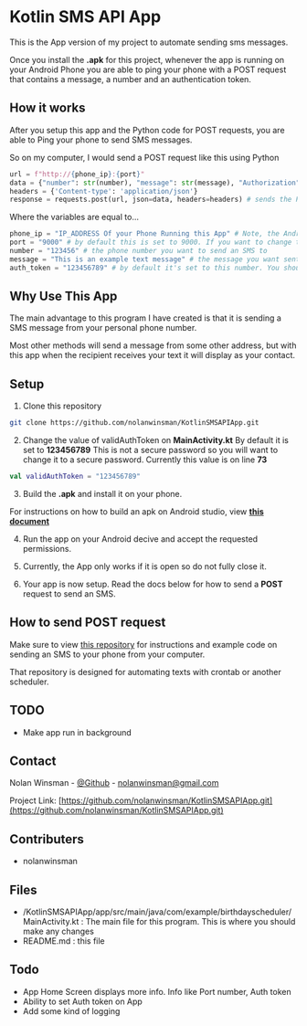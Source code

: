 # Kotlin SMS API App

This is the App version of my project to automate sending sms messages.

Once you install the **.apk** for this project, whenever the app is running on your Android Phone you are able to ping your phone with a POST request that contains a message, a number and an authentication token.

## How it works

After you setup this app and the Python code for POST requests, you are able to Ping your phone to send SMS messages.

So on my computer, I would send a POST request like this using Python

```python
url = f"http://{phone_ip}:{port}"
data = {"number": str(number), "message": str(message), "Authorization": str(auth_token)}
headers = {'Content-type': 'application/json'}
response = requests.post(url, json=data, headers=headers) # sends the POST request to your Android Phone
```

Where the variables are equal to...

```python
phone_ip = "IP_ADDRESS Of your Phone Running this App" # Note, the Android app will show you your IP Address
port = "9000" # by default this is set to 9000. If you want to change this, change it in MainActivity.kt
number = "123456" # the phone number you want to send an SMS to
message = "This is an example text message" # the message you want sent to the number
auth_token = "123456789" # by default it's set to this number. You should change the auth token to something more secure. Instructions below
```

## Why Use This App

The main advantage to this program I have created is that it is sending a SMS message from your personal phone number. 

Most other methods will send a message from some other address, but with this app when the recipient receives your text it will display as your contact.


## Setup

1. Clone this repository

```sh
git clone https://github.com/nolanwinsman/KotlinSMSAPIApp.git
```

2. Change the value of validAuthToken on **MainActivity.kt** By default it is set to **123456789** This is not a secure password so you will want to change it to a secure password. Currently this value is on line **73**

```kotlin
val validAuthToken = "123456789"
```

3. Build the **.apk** and install it on your phone. 

For instructions on how to build an apk on Android studio, view [**this document**](https://developer.android.com/studio/run)


4. Run the app on your Android decive and accept the requested permissions.

5. Currently, the App only works if it is open so do not fully close it.

6. Your app is now setup. Read the docs below for how to send a **POST** request to send an SMS. 

## How to send POST request

Make sure to view [this repository](https://github.com/nolanwinsman/AndroidTextAPI) for instructions and example code on sending an SMS to your phone from your computer.

That repository is designed for automating texts with crontab or another scheduler. 


## TODO

- Make app run in background

## Contact

Nolan Winsman - [@Github](https://github.com/nolanwinsman) - nolanwinsman@gmail.com

Project Link: [https://github.com/nolanwinsman/KotlinSMSAPIApp.git](https://github.com/nolanwinsman/KotlinSMSAPIApp.git)

## Contributers
- nolanwinsman

## Files

- /KotlinSMSAPIApp/app/src/main/java/com/example/birthdayscheduler/MainActivity.kt : The main file for this program. This is where you should make any changes
- README.md : this file

## Todo
- App Home Screen displays more info. Info like Port number, Auth token
- Ability to set Auth token on App
- Add some kind of logging